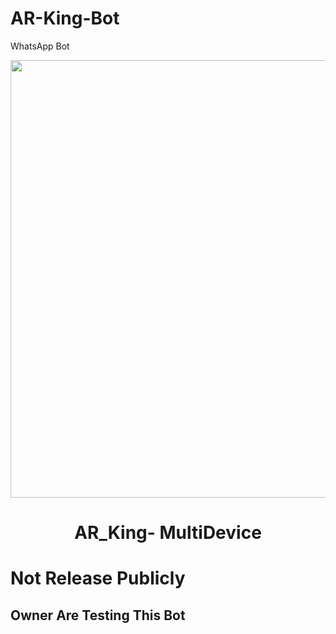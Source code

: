 # AR-King-Bot
WhatsApp Bot

<p align="center">
<a href="https://github.com/arkhan998">
    <img src="https://i.imgur.com/2xWAIMg.jpg" width="700px">
  </a>

<h1 align="center">AR_King- MultiDevice</h1>



# Not Release Publicly
## Owner Are Testing This Bot
